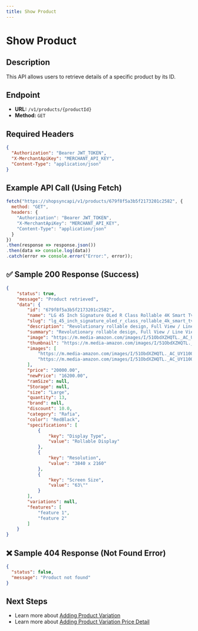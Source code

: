 ```yaml
---
title: Show Product
---
```


# Show Product

##  Description
This API allows users to retrieve details of a specific product by its ID.

##  Endpoint
- **URL:** `/v1/products/{productId}`
- **Method:** `GET`

##  Required Headers
```json
{
  "Authorization": "Bearer JWT_TOKEN",
  "X-MerchantApiKey": "MERCHANT_API_KEY",
  "Content-Type": "application/json"
}
```

##  Example API Call (Using Fetch)
```javascript
fetch("https://shopsyncapi/v1/products/679f8f5a3b5f2173201c2582", {
  method: "GET",
  headers: {
    "Authorization": "Bearer JWT_TOKEN",
    "X-MerchantApiKey": "MERCHANT_API_KEY",
    "Content-Type": "application/json"
  }
})
.then(response => response.json())
.then(data => console.log(data))
.catch(error => console.error("Error:", error));
```

## ✅ Sample 200 Response (Success)
```json
{
    "status": true,
    "message": "Product retrieved",
    "data": {
        "id": "679f8f5a3b5f2173201c2582",
        "name": "LG 45 Inch Signature OLed R Class Rollable 4K Smart Tv",
        "slug": "lg_45_inch_signature_oled_r_class_rollable_4k_smart_tv-0261075",
        "description": "Revolutionary rollable design, Full View / Line View / Zero View, OLED technology with self-illuminating pixels, Smart TV webOS 6.0 with pointer remote control",
        "summary": "Revolutionary rollable design, Full View / Line View / Zero View, OLED technology with self-illuminating pixels",
        "image": "https://m.media-amazon.com/images/I/51ObdXZHQTL._AC_UY1100_.jpg",
        "thumbnail": "https://m.media-amazon.com/images/I/51ObdXZHQTL._AC_UY1100_.jpg",
        "images": [
            "https://m.media-amazon.com/images/I/51ObdXZHQTL._AC_UY1100_.jpg",
            "https://m.media-amazon.com/images/I/51ObdXZHQTL._AC_UY1100_.jpg"
        ],
        "price": "20000.00",
        "newPrice": "16200.00",
        "ramSize": null,
        "Storage": null,
        "size": "Large",
        "quantity": 13,
        "brand": null,
        "discount": 10.0,
        "category": "Rafia",
        "color": "RedBlack",
        "specifications": [
            {
                "key": "Display Type",
                "value": "Rollable Display"
            },
            {
                "key": "Resolution",
                "value": "3840 x 2160"
            },
            {
                "key": "Screen Size",
                "value": "63\""
            }
        ],
        "variations": null,
        "features": [
            "feature 1",
            "feature 2"
        ]
    }
}
```

## ❌ Sample 404 Response (Not Found Error)
```json
{
  "status": false,
  "message": "Product not found"
}
```

##  Next Steps
- Learn more about [Adding Product Variation](./update-product-variation-price-detail.md)
- Learn more about [Adding Product Variation Price Detail](./delete-product-variation-price-detail.md)

